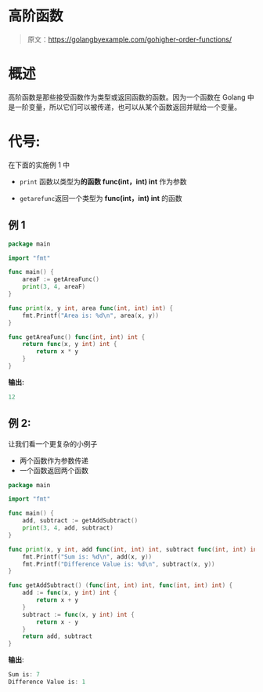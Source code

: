 # 高阶函数

> 原文：<https://golangbyexample.com/gohigher-order-functions/>

# **概述**

高阶函数是那些接受函数作为类型或返回函数的函数。因为一个函数在 Golang 中是一阶变量，所以它们可以被传递，也可以从某个函数返回并赋给一个变量。

# **代号:**

在下面的实施例 1 中

*   `print` 函数以类型为**的函数 func(int，int) int** 作为参数

*   `getarefunc`返回一个类型为 **func(int，int) int** 的函数

## **例 1**

```go
package main

import "fmt"

func main() {
    areaF := getAreaFunc()
    print(3, 4, areaF)
}

func print(x, y int, area func(int, int) int) {
    fmt.Printf("Area is: %d\n", area(x, y))
}

func getAreaFunc() func(int, int) int {
    return func(x, y int) int {
        return x * y
    }
}
```

**输出:**

```go
12
```

## **例 2:**

让我们看一个更复杂的小例子

*   两个函数作为参数传递
*   一个函数返回两个函数

```go
package main

import "fmt"

func main() {
    add, subtract := getAddSubtract()
    print(3, 4, add, subtract)
}

func print(x, y int, add func(int, int) int, subtract func(int, int) int) {
    fmt.Printf("Sum is: %d\n", add(x, y))
    fmt.Printf("Difference Value is: %d\n", subtract(x, y))
}

func getAddSubtract() (func(int, int) int, func(int, int) int) {
    add := func(x, y int) int {
        return x + y
    }
    subtract := func(x, y int) int {
        return x - y
    }
    return add, subtract
}
```

**输出**:

```go
Sum is: 7
Difference Value is: 1
```